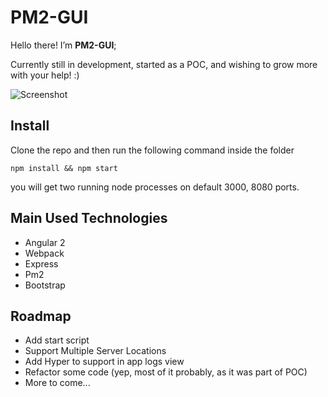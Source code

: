 # PM2-GUI

Hello there! I’m **PM2-GUI**;

Currently still in development, started as a POC, and wishing to grow more with your help! :)

![Screenshot](http://i.imgur.com/7JqFjXx.png)

## Install

Clone the repo and then run the following command inside the folder
```
npm install && npm start
```

you will get two running node processes on default 3000, 8080 ports.

## Main Used Technologies
- Angular 2
- Webpack
- Express
- Pm2
- Bootstrap


## Roadmap
- Add start script
- Support Multiple Server Locations
- Add Hyper to support in app logs view
- Refactor some code (yep, most of it probably, as it was part of POC)
- More to come...
